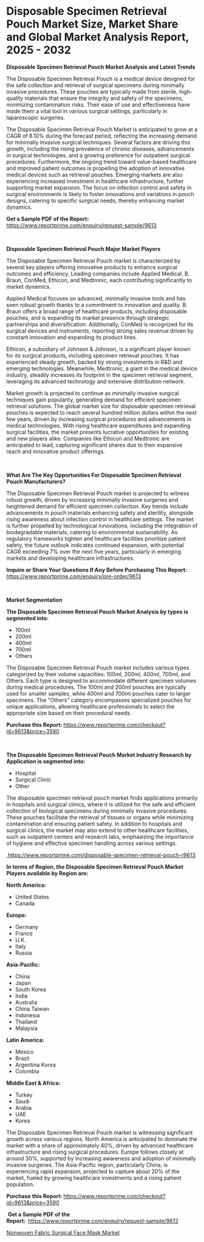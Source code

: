 <p><h1>Disposable Specimen Retrieval Pouch Market Size, Market Share and Global Market Analysis Report, 2025 - 2032</h1></p><p><strong>Disposable Specimen Retrieval Pouch Market Analysis and Latest Trends</strong></p>
<p><p>The Disposable Specimen Retrieval Pouch is a medical device designed for the safe collection and retrieval of surgical specimens during minimally invasive procedures. These pouches are typically made from sterile, high-quality materials that ensure the integrity and safety of the specimens, minimizing contamination risks. Their ease of use and effectiveness have made them a vital tool in various surgical settings, particularly in laparoscopic surgeries.</p><p>The Disposable Specimen Retrieval Pouch Market is anticipated to grow at a CAGR of 8.10% during the forecast period, reflecting the increasing demand for minimally invasive surgical techniques. Several factors are driving this growth, including the rising prevalence of chronic diseases, advancements in surgical technologies, and a growing preference for outpatient surgical procedures. Furthermore, the ongoing trend toward value-based healthcare and improved patient outcomes is propelling the adoption of innovative medical devices such as retrieval pouches. Emerging markets are also experiencing increased investment in healthcare infrastructure, further supporting market expansion. The focus on infection control and safety in surgical environments is likely to foster innovations and variations in pouch designs, catering to specific surgical needs, thereby enhancing market dynamics.</p></p>
<p><strong>Get a Sample PDF of the Report:&nbsp;</strong> <a href="https://www.reportprime.com/enquiry/request-sample/9613?utm_campaign=3537&utm_medium=2&utm_source=Github&utm_content=ia&utm_term=20032025&utm_id=disposable-specimen-retrieval-pouch">https://www.reportprime.com/enquiry/request-sample/9613</a></p>
<p>&nbsp;</p>
<p><strong>Disposable Specimen Retrieval Pouch Major Market Players</strong></p>
<p><p>The Disposable Specimen Retrieval Pouch market is characterized by several key players offering innovative products to enhance surgical outcomes and efficiency. Leading companies include Applied Medical, B. Braun, ConMed, Ethicon, and Medtronic, each contributing significantly to market dynamics.</p><p>Applied Medical focuses on advanced, minimally invasive tools and has seen robust growth thanks to a commitment to innovation and quality. B. Braun offers a broad range of healthcare products, including disposable pouches, and is expanding its market presence through strategic partnerships and diversification. Additionally, ConMed is recognized for its surgical devices and instruments, reporting strong sales revenue driven by constant innovation and expanding its product lines.</p><p>Ethicon, a subsidiary of Johnson & Johnson, is a significant player known for its surgical products, including specimen retrieval pouches. It has experienced steady growth, backed by strong investments in R&D and emerging technologies. Meanwhile, Medtronic, a giant in the medical device industry, steadily increases its footprint in the specimen retrieval segment, leveraging its advanced technology and extensive distribution network.</p><p>Market growth is projected to continue as minimally invasive surgical techniques gain popularity, generating demand for efficient specimen retrieval solutions. The global market size for disposable specimen retrieval pouches is expected to reach several hundred million dollars within the next few years, driven by increasing surgical procedures and advancements in medical technologies. With rising healthcare expenditures and expanding surgical facilities, the market presents lucrative opportunities for existing and new players alike. Companies like Ethicon and Medtronic are anticipated to lead, capturing significant shares due to their expansive reach and innovative product offerings.</p></p>
<p>&nbsp;</p>
<p><strong>What Are The Key Opportunities For Disposable Specimen Retrieval Pouch Manufacturers?</strong></p>
<p><p>The Disposable Specimen Retrieval Pouch market is projected to witness robust growth, driven by increasing minimally invasive surgeries and heightened demand for efficient specimen collection. Key trends include advancements in pouch materials enhancing safety and sterility, alongside rising awareness about infection control in healthcare settings. The market is further propelled by technological innovations, including the integration of biodegradable materials, catering to environmental sustainability. As regulatory frameworks tighten and healthcare facilities prioritize patient safety, the future outlook indicates continued expansion, with potential CAGR exceeding 7% over the next five years, particularly in emerging markets and developing healthcare infrastructures.</p></p>
<p><strong>Inquire or Share Your Questions If Any Before Purchasing This Report:</strong> <a href="https://www.reportprime.com/enquiry/pre-order/9613?utm_campaign=3537&utm_medium=2&utm_source=Github&utm_content=ia&utm_term=20032025&utm_id=disposable-specimen-retrieval-pouch">https://www.reportprime.com/enquiry/pre-order/9613</a></p>
<p>&nbsp;</p>
<p><strong>Market Segmentation</strong></p>
<p><strong>The Disposable Specimen Retrieval Pouch Market Analysis by types is segmented into:</strong></p>
<p><ul><li>100ml</li><li>200ml</li><li>400ml</li><li>700ml</li><li>Others</li></ul></p>
<p><p>The Disposable Specimen Retrieval Pouch market includes various types categorized by their volume capacities: 100ml, 200ml, 400ml, 700ml, and Others. Each type is designed to accommodate different specimen volumes during medical procedures. The 100ml and 200ml pouches are typically used for smaller samples, while 400ml and 700ml pouches cater to larger specimens. The "Others" category encompasses specialized pouches for unique applications, allowing healthcare professionals to select the appropriate size based on their procedural needs.</p></p>
<p><strong>Purchase this Report:&nbsp;</strong><a href="https://www.reportprime.com/checkout?id=9613&price=3590&utm_campaign=3537&utm_medium=2&utm_source=Github&utm_content=ia&utm_term=20032025&utm_id=disposable-specimen-retrieval-pouch">https://www.reportprime.com/checkout?id=9613&price=3590</a></p>
<p>&nbsp;</p>
<p><strong>The Disposable Specimen Retrieval Pouch Market Industry Research by Application is segmented into:</strong></p>
<p><ul><li>Hospital</li><li>Surgical Clinic</li><li>Other</li></ul></p>
<p><p>The disposable specimen retrieval pouch market finds applications primarily in hospitals and surgical clinics, where it is utilized for the safe and efficient collection of biological specimens during minimally invasive procedures. These pouches facilitate the retrieval of tissues or organs while minimizing contamination and ensuring patient safety. In addition to hospitals and surgical clinics, the market may also extend to other healthcare facilities, such as outpatient centers and research labs, emphasizing the importance of hygiene and effective specimen handling across various settings.</p></p>
<p><a href="https://www.reportprime.com/disposable-specimen-retrieval-pouch-r9613?utm_campaign=3537&utm_medium=2&utm_source=Github&utm_content=ia&utm_term=20032025&utm_id=disposable-specimen-retrieval-pouch">&nbsp;https://www.reportprime.com/disposable-specimen-retrieval-pouch-r9613</a></p>
<p><strong>In terms of Region, the Disposable Specimen Retrieval Pouch Market Players available by Region are:</strong></p>
<p>
    <p> <strong> North America: </strong>
        <ul>
            <li>United States</li>
            <li>Canada</li>
        </ul>
        </p> 
    <p> <strong> Europe: </strong>
        <ul>
            <li>Germany</li>
            <li>France</li>
            <li>U.K.</li>
            <li>Italy</li>
            <li>Russia</li>
        </ul>
        </p> 
    <p> <strong> Asia-Pacific: </strong>
        <ul>
            <li>China</li>
            <li>Japan</li>
            <li>South Korea</li>
            <li>India</li>
            <li>Australia</li>
            <li>China Taiwan</li>
            <li>Indonesia</li>
            <li>Thailand</li>
            <li>Malaysia</li>
        </ul>
        </p> 
    <p> <strong> Latin America: </strong>
        <ul>
            <li>Mexico</li>
            <li>Brazil</li>
            <li>Argentina Korea</li>
            <li>Colombia</li>
        </ul>
        </p> 
    <p> <strong> Middle East & Africa: </strong>
        <ul>
            <li>Turkey</li>
            <li>Saudi</li>
            <li>Arabia</li>
            <li>UAE</li>
            <li>Korea</li>
        </ul>
    </p>
    </p>
<p><p>The Disposable Specimen Retrieval Pouch market is witnessing significant growth across various regions. North America is anticipated to dominate the market with a share of approximately 40%, driven by advanced healthcare infrastructure and rising surgical procedures. Europe follows closely at around 30%, supported by increasing awareness and adoption of minimally invasive surgeries. The Asia-Pacific region, particularly China, is experiencing rapid expansion, projected to capture about 20% of the market, fueled by growing healthcare investments and a rising patient population.</p></p>
<p><strong>Purchase this Report: </strong><a href="https://www.reportprime.com/checkout?id=9613&price=3590&utm_campaign=3537&utm_medium=2&utm_source=Github&utm_content=ia&utm_term=20032025&utm_id=disposable-specimen-retrieval-pouch">https://www.reportprime.com/checkout?id=9613&price=3590</a></p>
<p>&nbsp;<strong>Get a Sample PDF of the Report:&nbsp;&nbsp;</strong><a href="https://www.reportprime.com/enquiry/request-sample/9613?utm_campaign=3537&utm_medium=2&utm_source=Github&utm_content=ia&utm_term=20032025&utm_id=disposable-specimen-retrieval-pouch">https://www.reportprime.com/enquiry/request-sample/9613</a></p>
<p><strong></strong></p>
<p><p><a href="https://github.com/iquiseeboli/Market-Research-Report-List-1/blob/main/nonwoven-fabric-surgical-face-mask-market.md?utm_campaign=3537&utm_medium=2&utm_source=Github&utm_content=ia&utm_term=20032025&utm_id=disposable-specimen-retrieval-pouch">Nonwoven Fabric Surgical Face Mask Market</a></p></p>
